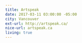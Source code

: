 ```yaml
---
title: Artspeak
date: 2017-03-11 03:00:00 -05:00
city: Vancouver
ext-url: http://artspeak.ca/
nice-url: artspeak.ca
living: true
---
```

